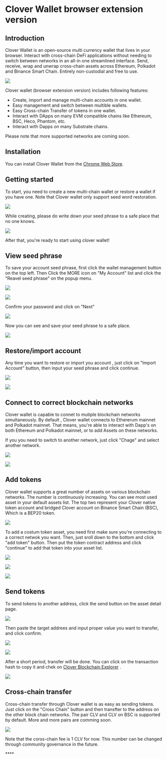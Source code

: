# Clover Wallet browser extension version

## **Introduction**

Clover Wallet is an open-source multi currency wallet that lives in your browser. Interact with cross-chain DeFi applications without needing to switch between networks in an all-in one streamlined interface. Send, receive, wrap and unwrap cross-chain assets across Ethereum, Polkadot and Binance Smart Chain. Entirely non-custodial and free to use.

![](../.gitbook/assets/image%20%2848%29.png)

Clover wallet \(browser extension version\) includes following features:

* Create, import and manage multi-chain accounts in one wallet.
* Easy management and switch between multible wallets.
* Easy Cross-chain Transfer of tokens in one wallet.
* Interact with DApps on many EVM compatible chains like Ethereum, BSC,  Heco, Phantom, etc.
* Interact with Dapps on many Substrate chains.

Please note that more supported networks are coming soon. 

## Installation

You can install Clover Wallet from the [Chrome Web Store](https://chrome.google.com/webstore/detail/clover-wallet/nhnkbkgjikgcigadomkphalanndcapjk).

## Getting started

To start, you need to create a new multi-chain wallet or restore a wallet if you have one. Note that Clover wallet only support seed word restoration.  


![](../.gitbook/assets/image%20%2854%29.png)

While creating, please do write down your seed phrase to a safe place that no one knows.

![](../.gitbook/assets/image%20%2855%29.png)

After that, you're ready to start using clover wallet!

##  View seed phrase

To save your account seed phrase, first click the wallet management button on the top left. Then Click the MORE icon on "My Account" list and click the "Reavel seed phrase" on the popup menu.

![](../.gitbook/assets/image%20%2857%29.png)

![](../.gitbook/assets/image%20%2846%29.png)

Confirm your password and click on "Next"

![](../.gitbook/assets/image%20%2834%29.png)

Now you can see and save your seed phrase to a safe place.  


![](../.gitbook/assets/image%20%2852%29.png)

## Restore/import account

Any time you want to restore or import you account , just click on "Import Account" button, then input your seed phrase and click continue.    


![](../.gitbook/assets/image%20%2844%29.png)

![](../.gitbook/assets/image%20%2835%29.png)



## Connect to correct blockchain networks

Clover wallet is capable to connet to mutiple blockchain networks simultaneously. By default , Clover wallet connects to Ethererum mainnet and Polkadot mainnet. That means, you're able to interact with Dapp's on both Ethereum and Polkadot mainnet, or to add Assets on these networks.

If you you need to switch to another network, just click "Chage" and select another network.

![](../.gitbook/assets/image%20%2850%29.png)

  


![](../.gitbook/assets/image%20%2845%29.png)

## Add tokens

Clover wallet supports a great number of assets on various blockchain networks. The number is continuously increasing. You can see most used asset in your default assets list. The top two represent your Clover native token account and bridged Clover account on Binance Smart Chain \(BSC\), Which is a BEP20 token.  


![](../.gitbook/assets/image%20%2840%29.png)

To add a costum token asset, you need first make sure you're connecting to a correct netwok you want. Then, just sroll down to the bottom and click "add token" button. Then put the token contract address and click "continue" to add that token into your asset list.

![](../.gitbook/assets/image%20%2837%29.png)

![](../.gitbook/assets/image%20%2853%29.png)

![](../.gitbook/assets/image%20%2839%29.png)

## **Send tokens**

To send tokens to another address, click the send button on the asset detail page. 

![](../.gitbook/assets/image%20%2847%29.png)

Then paste the target addrees and input proper value you want to transfer, and click confirm. 

![](../.gitbook/assets/image%20%2843%29.png)

![](../.gitbook/assets/image%20%2841%29.png)

After a short period, transfer will be done. You can click on the transaction hash to copy it and chek on [Clover Blockchain Explorer](https://clover.subscan.io/) .

![](../.gitbook/assets/image%20%2858%29.png)

## **Cross-chain transfer**

Cross-chain transfer through Clover wallet is as easy as sending tokens. Just click on the "Cross Chain" button and then transfter to the address on the other block chain networks. The pair CLV and CLV on BSC is supported by default. More and more pairs are comming soon.

![](../.gitbook/assets/image%20%2856%29.png)

Note that the corss-chain fee is 1 CLV for now. This number can be changed through community governance in the future.



\*\*\*\*

